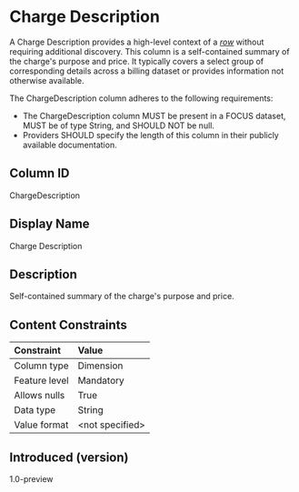 # Charge Description

A Charge Description provides a high-level context of a [*row*](#glossary:row) without requiring additional discovery. This column is a self-contained summary of the charge's purpose and price. It typically covers a select group of corresponding details across a billing dataset or provides information not otherwise available.

The ChargeDescription column adheres to the following requirements:

* The ChargeDescription column MUST be present in a FOCUS dataset, MUST be of type String, and SHOULD NOT be null.
* Providers SHOULD specify the length of this column in their publicly available documentation.

## Column ID

ChargeDescription

## Display Name

Charge Description

## Description

Self-contained summary of the charge's purpose and price.

## Content Constraints

|    Constraint   |      Value       |
|:----------------|:-----------------|
| Column type     | Dimension        |
| Feature level   | Mandatory        |
| Allows nulls    | True             |
| Data type       | String           |
| Value format    | \<not specified> |

## Introduced (version)

1.0-preview
